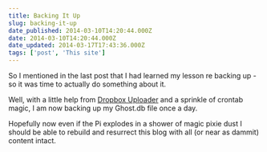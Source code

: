 ```yaml
---
title: Backing It Up
slug: backing-it-up
date_published: 2014-03-10T14:20:44.000Z
date: 2014-03-10T14:20:44.000Z
date_updated: 2014-03-17T17:43:36.000Z
tags: ['post', 'This site']
---
```


So I mentioned in the last post that I had learned my lesson re backing up - so it was time to actually do something about it.

Well, with a little help from [Dropbox Uploader](https://github.com/andreafabrizi/Dropbox-Uploader) and a sprinkle of crontab magic, I am now backing up my Ghost.db file once a day.

Hopefully now even if the Pi explodes in a shower of magic pixie dust I should be able to rebuild and resurrect this blog with all (or near as dammit) content intact.
